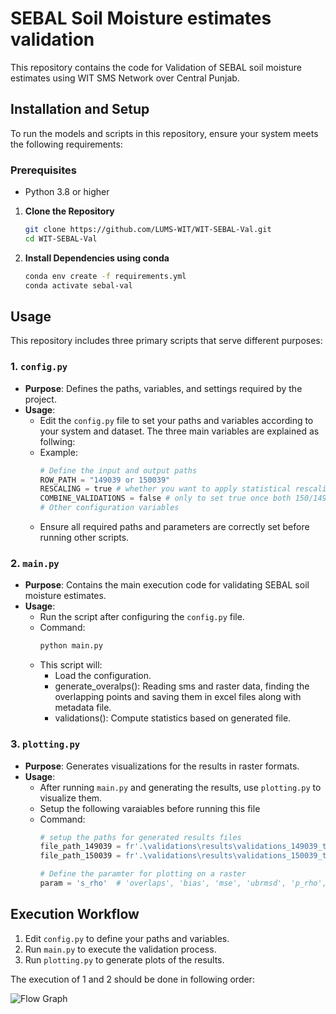# SEBAL Soil Moisture estimates validation 

This repository contains the code for Validation of SEBAL soil moisture estimates using WIT SMS Network over Central Punjab.

## Installation and Setup
To run the models and scripts in this repository, ensure your system meets the following requirements:

### Prerequisites
- Python 3.8 or higher

1. **Clone the Repository**
   ```bash
   git clone https://github.com/LUMS-WIT/WIT-SEBAL-Val.git
   cd WIT-SEBAL-Val

2. **Install Dependencies using conda**
   ```bash
   conda env create -f requirements.yml
   conda activate sebal-val

## Usage

This repository includes three primary scripts that serve different purposes:

### 1. `config.py`
- **Purpose**: Defines the paths, variables, and settings required by the project.
- **Usage**:
  - Edit the `config.py` file to set your paths and variables according to your system and dataset. The three main variables
  are explained as follwing:
  - Example:
    ```python
    # Define the input and output paths
    ROW_PATH = "149039 or 150039"
    RESCALING = true # whether you want to apply statistical rescaling
    COMBINE_VALIDATIONS = false # only to set true once both 150/149 overlapping points have been generated 
    # Other configuration variables
    ```
  - Ensure all required paths and parameters are correctly set before running other scripts.

### 2. `main.py`
- **Purpose**: Contains the main execution code for validating SEBAL soil moisture estimates.
- **Usage**:
  - Run the script after configuring the `config.py` file.
  - Command:
    ```bash
    python main.py
    ```
  - This script will:
    - Load the configuration.
    - generate_overalps(): Reading sms and raster data, finding the overlapping points 
    and saving them in excel files along with metadata file.
    - validations(): Compute statistics based on generated file.

### 3. `plotting.py`
- **Purpose**: Generates visualizations for the results in raster formats.
- **Usage**:
  - After running `main.py` and generating the results, use `plotting.py` to visualize them.
  - Setup the following varaiables before running this file
  - Command:
    ```python
    # setup the paths for generated results files
    file_path_149039 = fr'.\validations\results\validations_149039_tw_0.xlsx'
    file_path_150039 = fr'.\validations\results\validations_150039_tw_0.xlsx'

    # Define the paramter for plotting on a raster
    param = 's_rho'  # 'overlaps', 'bias', 'mse', 'ubrmsd', 'p_rho', 's_rho'
    ```

## Execution Workflow
1. Edit `config.py` to define your paths and variables.
2. Run `main.py` to execute the validation process.
3. Run `plotting.py` to generate plots of the results.

The execution of 1 and 2 should be done in following order:

![Flow Graph](sebal-val.png)